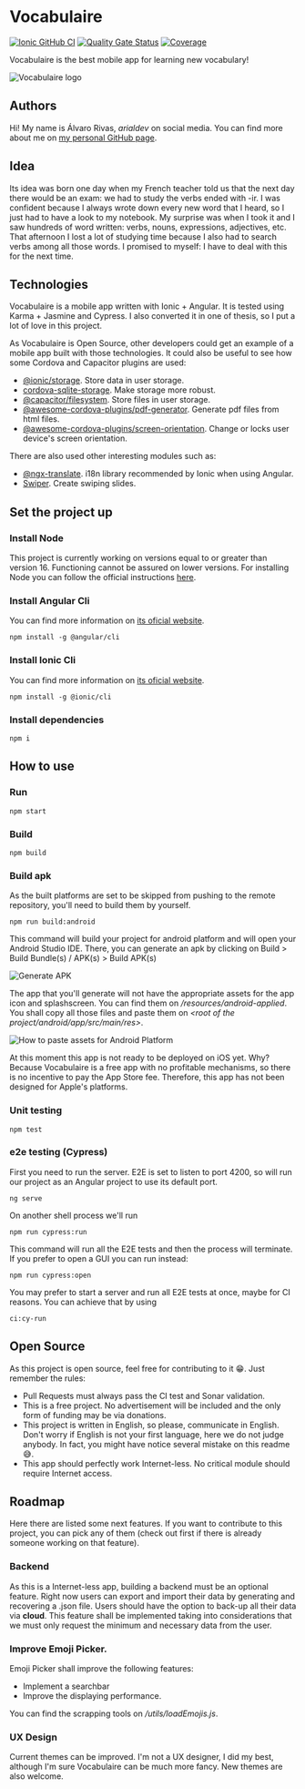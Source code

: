 # Vocabulaire

[![Ionic GitHub CI](https://github.com/arialdev/vocabulaire/actions/workflows/pipeline.yml/badge.svg?branch=main)](https://github.com/arialdev/vocabulaire/actions/workflows/pipeline.yml)
[![Quality Gate Status](https://sonarcloud.io/api/project_badges/measure?project=arialdev_vocabulaire&metric=alert_status)](https://sonarcloud.io/summary/new_code?id=arialdev_vocabulaire)
[![Coverage](https://sonarcloud.io/api/project_badges/measure?project=arialdev_vocabulaire&metric=coverage)](https://sonarcloud.io/summary/new_code?id=arialdev_vocabulaire)

Vocabulaire is the best mobile app for learning new vocabulary!

![Vocabulaire logo](/resources/readme/logo.png "Vocabulaire logo")

## Authors

Hi! My name is Álvaro Rivas, *arialdev* on social media. You can find more about me
on [my personal GitHub page](https://github.com/arialdev/arialdev).

## Idea

Its idea was born one day when my French teacher told us that the next day there would be an exam: we had to study the
verbs ended with -ir.
I was confident because I always wrote down every new word that I heard, so I just had to have a look to my notebook.
My surprise was when I took it and I saw hundreds of word written: verbs, nouns, expressions, adjectives, etc. That
afternoon I lost a lot of studying time because I also had to search verbs among all those words. I promised to myself:
I have to deal with this for the next time.

## Technologies

Vocabulaire is a mobile app written with Ionic + Angular. It is tested using Karma + Jasmine and Cypress.
I also converted it in one of thesis, so I put a lot of love in this project.

As Vocabulaire is Open Source, other developers could get an example of a mobile app built with those technologies.
It could also be useful to see how some Cordova and Capacitor plugins are used:

- [@ionic/storage](https://github.com/ionic-team/ionic-storage). Store data in user storage.
- [cordova-sqlite-storage](https://github.com/ionic-team/ionic-storage#sqlite-installation). Make storage more robust.
- [@capacitor/filesystem](https://capacitorjs.com/docs/apis/filesystem). Store files in user storage.
- [@awesome-cordova-plugins/pdf-generator](https://ionicframework.com/docs/native/pdf-generator). Generate pdf files
  from html files.
- [@awesome-cordova-plugins/screen-orientation](https://ionicframework.com/docs/native/screen-orientation). Change or
  locks user device's screen orientation.

There are also used other interesting modules such as:

- [@ngx-translate](https://github.com/ngx-translate/core). i18n library recommended by Ionic when using Angular.
- [Swiper](https://swiperjs.com). Create swiping slides.

## Set the project up

### Install Node
This project is currently working on versions equal to or greater than version 16. Functioning cannot be assured on lower versions.
For installing Node you can follow the official instructions [here](https://nodejs.org/en/download/).

### Install Angular Cli
You can find more information on [its oficial website](https://angular.io/cli).
```shell
npm install -g @angular/cli
```

### Install Ionic Cli
You can find more information on [its oficial website](https://ionicframework.com/docs/cli).
```shell
npm install -g @ionic/cli
```

### Install dependencies
```shell
npm i
```

## How to use

### Run

```shell
npm start
```

### Build

```shell
npm build
```

### Build apk

As the built platforms are set to be skipped from pushing to the remote repository, you'll need to build them by
yourself.

```shell
npm run build:android
```

This command will build your project for android platform and will open your Android Studio IDE.
There, you can generate an apk by clicking on Build > Build Bundle(s) / APK(s) > Build APK(s)

![Generate APK](/resources/readme/build%20apk.png "How to build APK")

The app that you'll generate will not have the appropriate assets for the app icon and splashscreen.
You can find them on *<root of the project>/resources/android-applied*.
You shall copy all those files and paste them on *<root of the project/android/app/src/main/res>*.

![How to paste assets for Android Platform](/resources/readme/android-assets.png "How to paste assets for Android Platform")

At this moment this app is not ready to be deployed on iOS yet. Why? Because Vocabulaire is a free app with no
profitable
mechanisms, so there is no incentive to pay the App Store fee. Therefore, this app has not been designed for Apple's
platforms.

### Unit testing

```shell
npm test
```

### e2e testing (Cypress)

First you need to run the server. E2E is set to listen to port 4200, so will run our project as an Angular project to
use its default port.

```shell
ng serve
```

On another shell process we'll run

```shell
npm run cypress:run
```

This command will run all the E2E tests and then the process will terminate. If you prefer to open a GUI you can run
instead:

```shell
npm run cypress:open
```

You may prefer to start a server and run all E2E tests at once, maybe for CI reasons. You can achieve that by using

```shell
ci:cy-run
```

## Open Source

As this project is open source, feel free for contributing to it 😁. Just remember the rules:

- Pull Requests must always pass the CI test and Sonar validation.
- This is a free project. No advertisement will be included and the only form of funding may be via donations.
- This project is written in English, so please, communicate in English. Don't worry if English is not your first
  language, here we do not judge anybody. In fact, you might have notice several mistake on this readme 😅.
- This app should perfectly work Internet-less. No critical module should require Internet access.

## Roadmap

Here there are listed some next features. If you want to contribute to this project, you can pick any of them (check out
first if there is already someone working on that feature).

### Backend

As this is a Internet-less app, building a backend must be an optional feature.
Right now users can export and import their data by generating and recovering a .json file.
Users should have the option to back-up all their data via **cloud**.
This feature shall be implemented taking into considerations that we must only request the minimum and necessary data
from the user.

### Improve Emoji Picker.

Emoji Picker shall improve the following features:

- Implement a searchbar
- Improve the displaying performance.

You can find the scrapping tools on *<root of the project>/utils/loadEmojis.js*.

### UX Design

Current themes can be improved. I'm not a UX designer, I did my best, although I'm sure Vocabulaire can be much more
fancy. New themes are also welcome.

